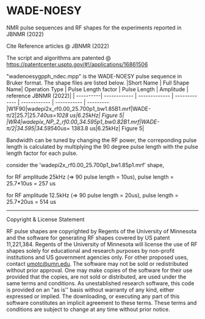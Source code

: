 # WADE-NOESY

NMR pulse sequences and RF shapes for the experiments reported in JBNMR (2022)

Cite Reference articles @  JBNMR (2022)

The script and algorithms are patented @ https://patentcenter.uspto.gov/#!/applications/16861506

"wadenoesygpph_ndec.mpp" is the WADE-NOESY pulse sequence in Bruker format. The shape files are listed below. 
|Short Name | Full Shape Name| Operation Type  |  Pulse Length factor | Pulse Length |   Amplitude  |    reference  JBNMR (2022)|
| ----------| ------------   | -------------   | -------------        | ------------ | ----------- | ---------  
|W1F90|wadepi2x_rf0.00_25.700p1_bw1.85B1.mrf|WADE-π/2|25.7|25.7*40us=1028 us|6.25kHz|  Figure 5|
|WR4|wadepix_NP_2_rf0.00_34.595p1_bw0.82B1.mrf|WADE-π/2|34.595|34.595*40us= 1383.8 us|6.25kHz| Figure 5| 
 
 
 

Bandwidth can be tuned by changing the RF power, the correponding pulse length is calculated by multiplying the 90 degree pulse length with the pulse length factor for each pulse. 

consider the 'wadepi2x_rf0.00_25.700p1_bw1.85p1.mrf' shape,

for RF amplitude 25kHz (=> 90 pulse length = 10us), pulse length = 25.7*10us = 257 us 

for RF amplitude 12.5kHz (=> 90 pulse length = 20us), pulse length = 25.7*20us = 514 us 
 

------------------------------------------------------------------------------
 

Copyright & License Statement

RF pulse shapes are copyrighted by Regents of the University of Minnesota and the software for generating RF shapes covered by US patent 11,221,384. Regents of the University of Minnesota will license the use of RF shapes solely for educational and research purposes by non-profit institutions and US government agencies only. For other proposed uses, contact umotc@umn.edu. The software may not be sold or redistributed without prior approval. One may make copies of the software for their use provided that the copies, are not sold or distributed, are used under the same terms and conditions. As unestablished research software, this code is provided on an "as is'' basis without warranty of any kind, either expressed or implied. The downloading, or executing any part of this software constitutes an implicit agreement to these terms. These terms and conditions are subject to change at any time without prior notice.
